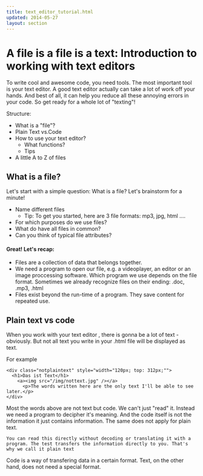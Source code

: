 ```yaml
---
title: text_editor_tutorial.html
updated: 2014-05-27
layout: section
---
```

# A file is a file is a text: Introduction to working with text editors

To write cool and awesome code, you need tools. The most important tool is your text editor. A good text editor actually can take a lot of work off your hands. And best of all, it can help you reduce all these annoying errors in your code. So get ready for a whole lot of "texting"!

Structure: 

- What is a "file"?
- Plain Text vs.Code
- How to use your text editor?
  + What functions?
  + Tips 
- A little A to Z of files

## What is a file? 

Let's start with a simple question: What is a file? Let's brainstorm for a minute!
* Name different files 
  - Tip: To get you started, here are 3 file formats: mp3, jpg, html ....
* For which purposes do we use files?
* What do have all files in common?
* Can you think of typical file attributes?

#### Great! Let's recap:

* Files are a collection of data that belongs together.
* We need a program to open our file, e.g. a videoplayer, an editor or an image proccessing software. Which program we use depends on the file format. Sometimes we already recognize files on their ending: .doc, .mp3, .html
* Files exist beyond the run-time of a program. They save content for repeated use. 

## Plain text vs code

When you work with your text editor , there is gonna be a lot of text - obviously. But not all text you write in your .html file will be displayed as text.

For example

```
<div class="notplaintext" style="width="120px; top: 312px;"">
  <h1>Das ist Text</h1>
    <a><img src="/img/nottext.jpg" /></a>
      <p>The words written here are the only text I'll be able to see later.</p>
</div>
```

Most the words above are not text but code. We can't just "read" it. Instead we need a program to decipher it's meaning. And the code itself is not the information it just contains information.
The same does not apply for plain text. 

```
You can read this directly without decoding or translating it with a program. The test transfers the information directly to you. That's why we call it plain text
```

Code is a way of transfering data in a certain format. Text, on the other hand, does not need a special format. 

